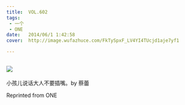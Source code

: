 ```yaml
---
title:	VOL.602
tags:
 - 一个
 - ONE
date:	2014/06/1 1:42:58
cover:	http://image.wufazhuce.com/FkTySpxF_LV4YI4TUcjd1aje7yf1

---
```

![](http://image.wufazhuce.com/FkTySpxF_LV4YI4TUcjd1aje7yf1)
---

小孩儿说话大人不要插嘴。by 蔡蕾
 
Reprinted from ONE
